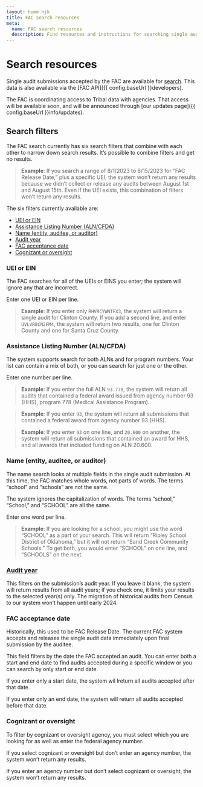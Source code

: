```yaml
---
layout: home.njk
title: FAC search resources
meta:
  name: FAC search resources
  description: Find resources and instructions for searching single audit data.
---
```


# Search resources

Single audit submissions accepted by the FAC are available for [search](https://app.fac.gov/dissemination/search/). This data is also available via the [FAC API]({{ config.baseUrl }}developers). 

The FAC is coordinating access to Tribal data with agencies. That access will be available soon, and will be announced through [our updates page]({{ config.baseUrl }}info/updates).

## Search filters

The FAC search currently has six search filters that combine with each other to narrow down search results. It’s possible to combine filters and get no results.

> **Example**: If you search a range of 8/1/2023 to 8/15/2023 for “FAC Release Date,”  plus a specific UEI, the system won’t return any results because we didn’t collect or release any audits between August 1st and August 15th. Even if the UEI exists, this combination of filters won’t return any results.

The six filters currently available are:
- [UEI or EIN](#uei-or-ein)
- [Assistance Listing Number (ALN/CFDA)](#assistance-listing-number-alncfda)
- [Name (entity, auditee, or auditor)](#name-entity-auditee-or-auditor)
- [Audit year](#audit-year)
- [FAC acceptance date](#fac-acceptance-date)
- [Cognizant or oversight](#cognizant-or-oversight)

### <a name=uei-or-ein></a>UEI or EIN

The FAC searches for all of the UEIs or EINS you enter; the system will ignore any that are incorrect.

Enter one UEI or EIN per line.

> **Example**: If you enter only `RHVRCYWNTFX3`, the system will return a single audit for Clinton County. If you add a second line, and enter `UVLVR8CN2FM4`, the system will return two results, one for Clinton County and one for Santa Cruz County.

### Assistance Listing Number (ALN/CFDA)

The system supports search for both ALNs and for program numbers. Your list can contain a mix of both, or you can search for just one or the other.

Enter one number per line.

> **Example**: If you enter the full ALN `93.778`, the system will return all audits that contained a federal award issued from agency number 93 (HHS), program 778 (Medical Assistance Program).

> **Example**: If you enter `93`, the system will return all submissions that contained a federal award from agency number 93 (HHS).

> **Example**: If you enter `93` on one line, and `20.600` on another, the system will return all submissions that contained an award for HHS, and all awards that included funding on ALN 20.600. 

### Name (entity, auditee, or auditor)
The name search looks at multiple fields in the single audit submission. At this time, the FAC matches whole words, not parts of words. The terms “school” and “schools” are not the same.

The system ignores the capitalization of words. The terms “school,” “School,” and “SCHOOL” are all the same.

Enter one word per line.

> **Example**: If  you are looking for a school, you might use the word “SCHOOL” as a part of your search. This will return “Ripley School District of Oklahoma,” but it will not return “Sand Creek Community Schools.” To get both, you would enter “SCHOOL” on one line, and “SCHOOLS” on the next. 

### [Audit year](#audit-year)

This filters on the submission’s audit year. If you leave it blank, the system will return results from all audit years; if you check one, it limits your results to the selected year(s) only. The migration of historical audits from Census to our system won’t happen until early 2024.

### FAC acceptance date

Historically, this used to be FAC Release Date.  The current FAC system accepts and releases the single audit data immediately upon final submission by the auditee.

This field filters by the date the FAC accepted an audit. You can enter both a start and end date to find audits accepted during a specific window or you can search by only start or end date.

If you enter only a start date, the system wil lreturn all audits accepted after that date.

If you enter only an end date, the system will return all audits accepted before that date.

### Cognizant or oversight

To filter by cognizant or oversight agency, you must select which you are looking for as well as enter the federal agency number. 

If you select cognizant or oversight but don’t enter an agency number, the system won’t return any results. 

If you enter an agency number but don’t select cognizant or oversight, the system won’t return any results.
